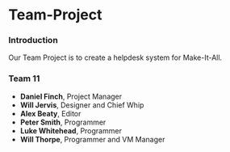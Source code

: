 # Team-Project
### Introduction
Our Team Project is to create a helpdesk system for Make-It-All.

### Team 11
* **Daniel Finch**, Project Manager
* **Will Jervis**, Designer and Chief Whip
* **Alex Beaty**, Editor
* **Peter Smith**, Programmer
* **Luke Whitehead**, Programmer
* **Will Thorpe**, Programmer and VM Manager
